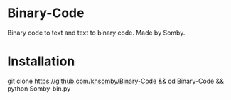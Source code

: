 # Binary-Code
Binary code to text and text to binary code. Made by Somby.

# Installation
git clone https://github.com/khsomby/Binary-Code && cd Binary-Code && python Somby-bin.py
